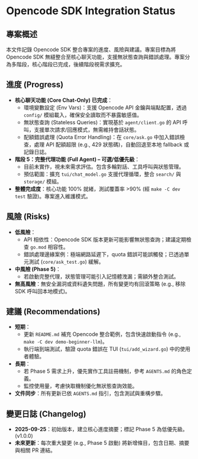 # Opencode SDK Integration Status

## 專案概述
本文件記錄 Opencode SDK 整合專案的進度、風險與建議。專案目標為將 Opencode SDK 無縫整合至核心聊天功能，支援無狀態查詢與錯誤處理。專案分為多階段，核心階段已完成，後續階段視需求擴充。

## 進度 (Progress)
- **核心聊天功能 (Core Chat-Only) 已完成**：
  - 環境變數設定 (Env Vars)：支援 Opencode API 金鑰與端點配置，透過 `config/` 模組載入，確保安全讀取而不暴露敏感值。
  - 無狀態查詢 (Stateless Queries)：實現基於 `agent/client.go` 的 API 呼叫，支援單次請求/回應模式，無需維持會話狀態。
  - 配額錯誤處理 (Quota Error Handling)：在 `core/ask.go` 中加入錯誤檢查，處理 API 配額超限 (e.g., 429 狀態碼)，自動回退至本地 fallback 或記錄日誌。
- **階段 5：完整代理功能 (Full Agent) – 可選/低優先級**：
  - 目前未實作，視未來需求評估。包含多輪對話、工具呼叫與狀態管理。
  - 預估範圍：擴充 `tui/chat_model.go` 支援代理循環，整合 `search/` 與 `storage/` 模組。
- **整體完成度**：核心功能 100% 就緒，測試覆蓋率 >90% (經 `make -C dev test` 驗證)。專案進入維護模式。

## 風險 (Risks)
- **低風險**：
  - API 相依性：Opencode SDK 版本更新可能影響無狀態查詢；建議定期檢查 `go.mod` 相容性。
  - 錯誤處理邊緣案例：極端網路延遲下，quota 錯誤可能誤觸發；已透過單元測試 (`core/ask_test.go`) 緩解。
- **中風險 (Phase 5)**：
  - 若啟動完整代理，狀態管理可能引入記憶體洩漏；需額外整合測試。
- **無高風險**：無安全漏洞或資料遺失問題，所有變更均有回滾策略 (e.g., 移除 SDK 呼叫回本地模式)。

## 建議 (Recommendations)
- **短期**：
  - 更新 `README.md` 補充 Opencode 整合範例，包含快速啟動指令 (e.g., `make -C dev demo-beginner-llm`)。
  - 執行端到端測試，驗證 quota 錯誤在 TUI (`tui/add_wizard.go`) 中的使用者體驗。
- **長期**：
  - 若 Phase 5 需求上升，優先實作工具註冊機制，參考 `AGENTS.md` 的角色定義。
  - 監控使用量，考慮快取機制優化無狀態查詢效能。
- **文件同步**：所有更新已依 `AGENTS.md` 指引，包含測試與重構步驟。

## 變更日誌 (Changelog)
- **2025-09-25**：初始版本，建立核心進度摘要；標記 Phase 5 為低優先級。 (v1.0.0)
- **未來更新**：每次重大變更 (e.g., Phase 5 啟動) 將新增條目，包含日期、摘要與相關 PR 連結。
